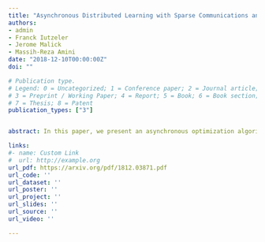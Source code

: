 ```yaml
---
title: "Asynchronous Distributed Learning with Sparse Communications and Identification"
authors:
- admin
- Franck Iutzeler
- Jerome Malick
- Massih-Reza Amini
date: "2018-12-10T00:00:00Z"
doi: ""

# Publication type.
# Legend: 0 = Uncategorized; 1 = Conference paper; 2 = Journal article;
# 3 = Preprint / Working Paper; 4 = Report; 5 = Book; 6 = Book section;
# 7 = Thesis; 8 = Patent
publication_types: ["3"]


abstract: In this paper, we present an asynchronous optimization algorithm for distributed learning, that efficiently reduces the communications between a master and working machines by randomly sparsifying the local updates. This sparsification allows to lift the communication bottleneck often present in distributed learning setups where computations are performed by workers on local data while a master machine coordinates their updates to optimize a global loss. We prove that despite its sparse asynchronous communications, our algorithm allows for a fixed stepsize and benefits from a linear convergence rate in the strongly convex case. Moreover, for $\ell_1$-regularized problems, this algorithm identifies near-optimal sparsity patterns, so that all communications eventually become sparse. We furthermore leverage on this identification to improve our sparsification technique. We illustrate on real and synthetic data that this algorithm converges faster in terms of data exchanges.

links:
#- name: Custom Link
#  url: http://example.org
url_pdf: https://arxiv.org/pdf/1812.03871.pdf
url_code: ''
url_dataset: ''
url_poster: ''
url_project: ''
url_slides: ''
url_source: ''
url_video: ''

---
```



